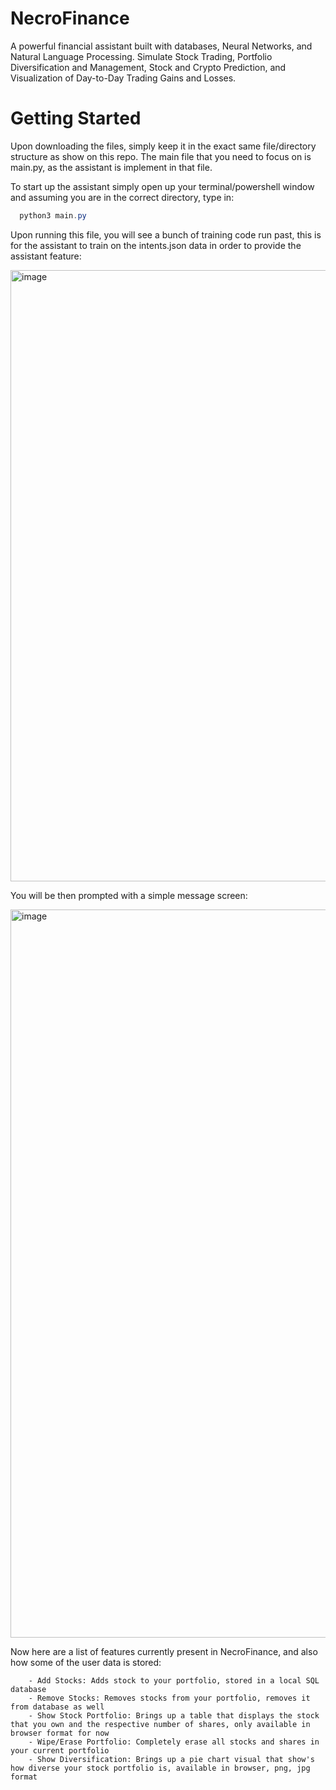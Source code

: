# NecroFinance

A powerful financial assistant built with databases, Neural Networks, and Natural Language Processing. Simulate Stock Trading, Portfolio Diversification and Management, Stock and Crypto Prediction, and Visualization of Day-to-Day Trading Gains and Losses.



# Getting Started 

Upon downloading the files, simply keep it in the exact same file/directory structure as show on this repo. The main file that you need to focus on is main.py, as the assistant is implement in that file. 

To start up the assistant simply open up your terminal/powershell window and assuming you are in the correct directory, type in:

```powershell
  python3 main.py
```

Upon running this file, you will see a bunch of training code run past, this is for the assistant to train on the intents.json data in order to provide the assistant feature:

<img width="978" alt="image" src="https://user-images.githubusercontent.com/25334323/142426106-9ed683cb-d427-4408-a156-599815e7d087.png">

You will be then prompted with a simple message screen: 

<img width="1165" alt="image" src="https://user-images.githubusercontent.com/25334323/142426559-867c5359-040d-40da-b4b2-ce486ba42f6e.png">

Now here are a list of features currently present in NecroFinance, and also how some of the user data is stored: 

        - Add Stocks: Adds stock to your portfolio, stored in a local SQL database
        - Remove Stocks: Removes stocks from your portfolio, removes it from database as well
        - Show Stock Portfolio: Brings up a table that displays the stock that you own and the respective number of shares, only available in browser format for now
        - Wipe/Erase Portfolio: Completely erase all stocks and shares in your current portfolio
        - Show Diversification: Brings up a pie chart visual that show's how diverse your stock portfolio is, available in browser, png, jpg format





